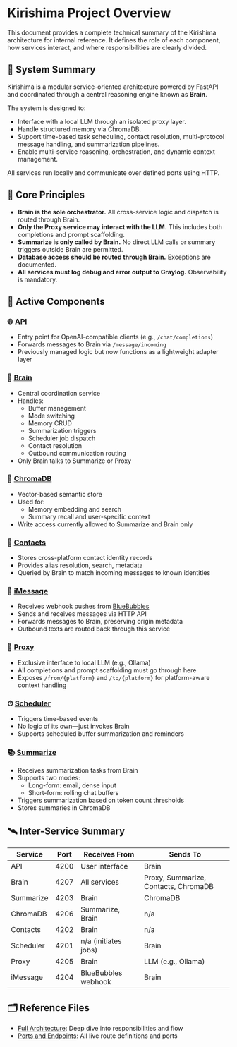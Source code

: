 # Kirishima Project Overview

This document provides a complete technical summary of the Kirishima architecture for internal reference. It defines the role of each component, how services interact, and where responsibilities are clearly divided.

## 🔧 System Summary

Kirishima is a modular service-oriented architecture powered by FastAPI and coordinated through a central reasoning engine known as **Brain**.

The system is designed to:

- Interface with a local LLM through an isolated proxy layer.
- Handle structured memory via ChromaDB.
- Support time-based task scheduling, contact resolution, multi-protocol message handling, and summarization pipelines.
- Enable multi-service reasoning, orchestration, and dynamic context management.

All services run locally and communicate over defined ports using HTTP.

## 🧠 Core Principles

- **Brain is the sole orchestrator.** All cross-service logic and dispatch is routed through Brain.
- **Only the Proxy service may interact with the LLM.** This includes both completions and prompt scaffolding.
- **Summarize is only called by Brain.** No direct LLM calls or summary triggers outside Brain are permitted.
- **Database access should be routed through Brain.** Exceptions are documented.
- **All services must log debug and error output to Graylog.** Observability is mandatory.

## 🧩 Active Components

### 🌐 [API](Services/API.md)

- Entry point for OpenAI-compatible clients (e.g., `/chat/completions`)
- Forwards messages to Brain via `/message/incoming`
- Previously managed logic but now functions as a lightweight adapter layer

### 🧠 [Brain](Services/Brain.md)

- Central coordination service
- Handles:
  - Buffer management
  - Mode switching
  - Memory CRUD
  - Summarization triggers
  - Scheduler job dispatch
  - Contact resolution
  - Outbound communication routing
- Only Brain talks to Summarize or Proxy

### 📇 [ChromaDB](Services/ChromaDB.md)

- Vector-based semantic store
- Used for:
  - Memory embedding and search
  - Summary recall and user-specific context
- Write access currently allowed to Summarize and Brain only

### 📇 [Contacts](Services/Contacts.md)

- Stores cross-platform contact identity records
- Provides alias resolution, search, metadata
- Queried by Brain to match incoming messages to known identities

### 💬 [iMessage](Services/iMessage.md)

- Receives webhook pushes from [BlueBubbles](https://bluebubbles.app/)
- Sends and receives messages via HTTP API
- Forwards messages to Brain, preserving origin metadata
- Outbound texts are routed back through this service

### 🔁 [Proxy](Services/Proxy.md)

- Exclusive interface to local LLM (e.g., Ollama)
- All completions and prompt scaffolding must go through here
- Exposes `/from/{platform}` and `/to/{platform}` for platform-aware context handling

### ⏱ [Scheduler](Services/Scheduler.md)

- Triggers time-based events
- No logic of its own—just invokes Brain
- Supports scheduled buffer summarization and reminders

### 📚 [Summarize](Services/Summarize.md)

- Receives summarization tasks from Brain
- Supports two modes:
  - Long-form: email, dense input
  - Short-form: rolling chat buffers
- Triggers summarization based on token count thresholds
- Stores summaries in ChromaDB

## 🛰 Inter-Service Summary

| Service         | Port | Receives From        | Sends To                             |
| --------------- | ---- | -------------------- | ------------------------------------ |
| API             | 4200 | User interface       | Brain                                |
| Brain           | 4207 | All services         | Proxy, Summarize, Contacts, ChromaDB |
| Summarize       | 4203 | Brain                | ChromaDB                             |
| ChromaDB        | 4206 | Summarize, Brain     | n/a                                  |
| Contacts        | 4202 | Brain                | n/a                                  |
| Scheduler       | 4201 | n/a (initiates jobs) | Brain                                |
| Proxy           | 4205 | Brain                | LLM (e.g., Ollama)                   |
| iMessage        | 4204 | BlueBubbles webhook  | Brain                                |

## 🗂 Reference Files

- [Full Architecture](Full%20BArchitecture.md): Deep dive into responsibilities and flow
- [Ports and Endpoints](Ports%20Band%20BEndpoints.md): All live route definitions and ports
